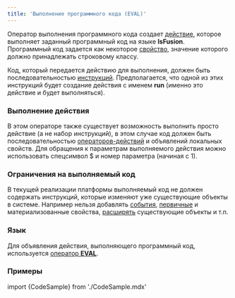 ```yaml
---
title: 'Выполнение программного кода (EVAL)'
---
```


Оператор выполнения программного кода создает [действие](Actions.md), которое выполняет заданный программный код на языке **lsFusion**. Программный код задается как некоторое [свойство](Properties.md), значение которого должно принадлежать строковому классу.

Код, который передается действию для выполнения, должен быть последовательностью [инструкций](Instructions.md). Предполагается, что одной из этих инструкций будет создание действия с именем **run** (именно это действие и будет выполняться).

### Выполнение действия

В этом операторе также существует возможность выполнить просто действие (а не набор инструкций), в этом случае код должен быть последовательностью [операторов-действий](Оperators.md) и объявлений локальных свойств. Для обращения к параметрам выполняемого действия можно использовать спецсимвол $ и номер параметра (начиная с 1).

### Ограничения на выполняемый код

В текущей реализации платформы выполняемый код не должен содержать инструкций, которые изменяют уже существующие объекты в системе. Например нельзя добавлять [события](Events.md), [первичные](Data_properties_DATA_.md) и материализованные свойства, [расширять](Extensions.md) существующие объекты и т.п.

### Язык

Для объявления действия, выполняющего программный код, используется [оператор **EVAL**](EVAL_operator.md).

### Примеры

import {CodeSample} from './CodeSample.mdx'

<CodeSample url="https://ru-documentation.lsfusion.org/sample?file=ActionSample&block=eval"/>

